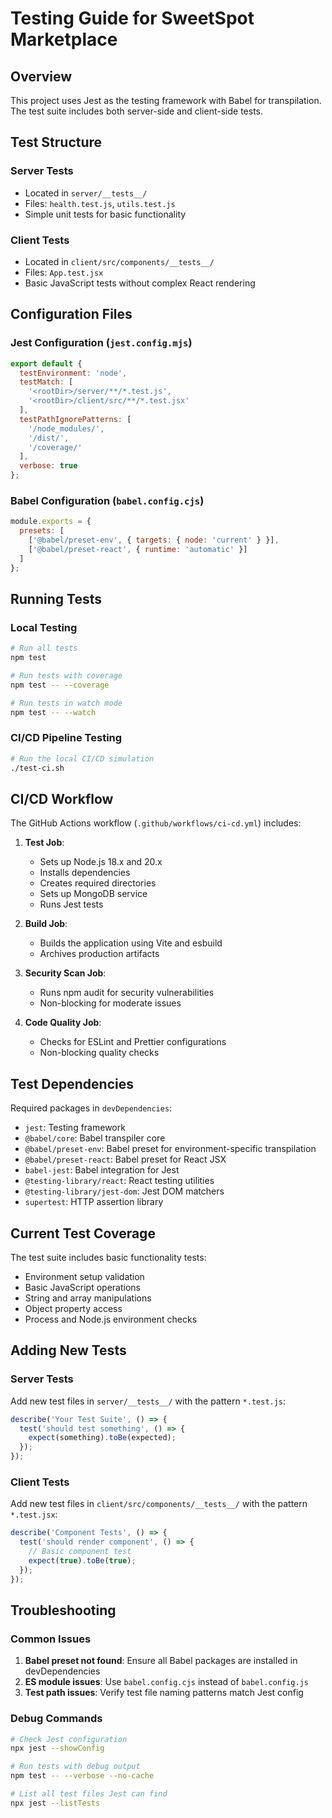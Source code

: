 # Testing Guide for SweetSpot Marketplace

## Overview
This project uses Jest as the testing framework with Babel for transpilation. The test suite includes both server-side and client-side tests.

## Test Structure

### Server Tests
- Located in `server/__tests__/`
- Files: `health.test.js`, `utils.test.js`
- Simple unit tests for basic functionality

### Client Tests
- Located in `client/src/components/__tests__/`
- Files: `App.test.jsx`
- Basic JavaScript tests without complex React rendering

## Configuration Files

### Jest Configuration (`jest.config.mjs`)
```javascript
export default {
  testEnvironment: 'node',
  testMatch: [
    '<rootDir>/server/**/*.test.js',
    '<rootDir>/client/src/**/*.test.jsx'
  ],
  testPathIgnorePatterns: [
    '/node_modules/',
    '/dist/',
    '/coverage/'
  ],
  verbose: true
};
```

### Babel Configuration (`babel.config.cjs`)
```javascript
module.exports = {
  presets: [
    ['@babel/preset-env', { targets: { node: 'current' } }],
    ['@babel/preset-react', { runtime: 'automatic' }]
  ]
};
```

## Running Tests

### Local Testing
```bash
# Run all tests
npm test

# Run tests with coverage
npm test -- --coverage

# Run tests in watch mode
npm test -- --watch
```

### CI/CD Pipeline Testing
```bash
# Run the local CI/CD simulation
./test-ci.sh
```

## CI/CD Workflow

The GitHub Actions workflow (`.github/workflows/ci-cd.yml`) includes:

1. **Test Job**:
   - Sets up Node.js 18.x and 20.x
   - Installs dependencies
   - Creates required directories
   - Sets up MongoDB service
   - Runs Jest tests

2. **Build Job**:
   - Builds the application using Vite and esbuild
   - Archives production artifacts

3. **Security Scan Job**:
   - Runs npm audit for security vulnerabilities
   - Non-blocking for moderate issues

4. **Code Quality Job**:
   - Checks for ESLint and Prettier configurations
   - Non-blocking quality checks

## Test Dependencies

Required packages in `devDependencies`:
- `jest`: Testing framework
- `@babel/core`: Babel transpiler core
- `@babel/preset-env`: Babel preset for environment-specific transpilation
- `@babel/preset-react`: Babel preset for React JSX
- `babel-jest`: Babel integration for Jest
- `@testing-library/react`: React testing utilities
- `@testing-library/jest-dom`: Jest DOM matchers
- `supertest`: HTTP assertion library

## Current Test Coverage

The test suite includes basic functionality tests:
- Environment setup validation
- Basic JavaScript operations
- String and array manipulations
- Object property access
- Process and Node.js environment checks

## Adding New Tests

### Server Tests
Add new test files in `server/__tests__/` with the pattern `*.test.js`:
```javascript
describe('Your Test Suite', () => {
  test('should test something', () => {
    expect(something).toBe(expected);
  });
});
```

### Client Tests
Add new test files in `client/src/components/__tests__/` with the pattern `*.test.jsx`:
```javascript
describe('Component Tests', () => {
  test('should render component', () => {
    // Basic component test
    expect(true).toBe(true);
  });
});
```

## Troubleshooting

### Common Issues
1. **Babel preset not found**: Ensure all Babel packages are installed in devDependencies
2. **ES module issues**: Use `babel.config.cjs` instead of `babel.config.js`
3. **Test path issues**: Verify test file naming patterns match Jest config

### Debug Commands
```bash
# Check Jest configuration
npx jest --showConfig

# Run tests with debug output
npm test -- --verbose --no-cache

# List all test files Jest can find
npx jest --listTests
``` 